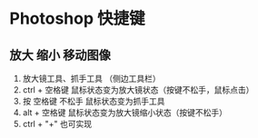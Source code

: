 # Photoshop 快捷键

## 放大 缩小 移动图像

1. 放大镜工具、抓手工具 （侧边工具栏）
2. ctrl + 空格键 鼠标状态变为放大镜状态（按键不松手，鼠标点击）
3. 按 空格键 不松手 鼠标状态变为抓手工具
4. alt + 空格键 鼠标状态变为放大镜缩小状态（按键不松手）
5. ctrl + "+" 也可实现